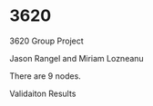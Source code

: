 # 3620
3620 Group Project

Jason Rangel and Miriam Lozneanu 

There are 9 nodes. 

Validaiton Results 
